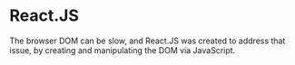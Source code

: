 # React.JS

The browser DOM can be slow, and React.JS was created to address that issue, by creating and manipulating the DOM via JavaScript.
